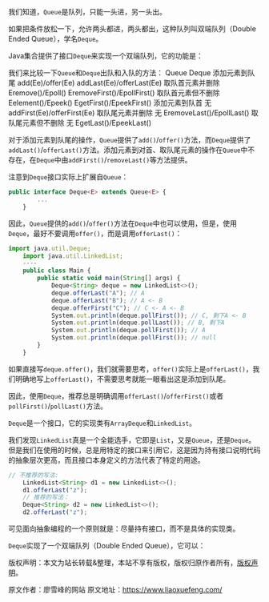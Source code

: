 


我们知道，`Queue`是队列，只能一头进，另一头出。

如果把条件放松一下，允许两头都进，两头都出，这种队列叫双端队列（Double Ended Queue），学名`Deque`。

Java集合提供了接口`Deque`来实现一个双端队列，它的功能是：

我们来比较一下`Queue`和`Deque`出队和入队的方法：
Queue Deque 添加元素到队尾 add(Ee)/offer(Ee) addLast(Ee)/offerLast(Ee) 取队首元素并删除 Eremove()/Epoll() EremoveFirst()/EpollFirst() 取队首元素但不删除 Eelement()/Epeek() EgetFirst()/EpeekFirst() 添加元素到队首 无 addFirst(Ee)/offerFirst(Ee) 取队尾元素并删除 无 EremoveLast()/EpollLast() 取队尾元素但不删除 无 EgetLast()/EpeekLast()

对于添加元素到队尾的操作，`Queue`提供了`add()`/`offer()`方法，而`Deque`提供了`addLast()`/`offerLast()`方法。添加元素到对首、取队尾元素的操作在`Queue`中不存在，在`Deque`中由`addFirst()`/`removeLast()`等方法提供。

注意到`Deque`接口实际上扩展自`Queue`：

```js 
public interface Deque<E> extends Queue<E> {
        ...
    }
```

因此，`Queue`提供的`add()`/`offer()`方法在`Deque`中也可以使用，但是，使用`Deque`，最好不要调用`offer()`，而是调用`offerLast()`：


```js 
import java.util.Deque;
    import java.util.LinkedList;
    ----
    public class Main {
        public static void main(String[] args) {
            Deque<String> deque = new LinkedList<>();
            deque.offerLast("A"); // A
            deque.offerLast("B"); // A <- B
            deque.offerFirst("C"); // C <- A <- B
            System.out.println(deque.pollFirst()); // C, 剩下A <- B
            System.out.println(deque.pollLast()); // B, 剩下A
            System.out.println(deque.pollFirst()); // A
            System.out.println(deque.pollFirst()); // null
        }
    }
```

如果直接写`deque.offer()`，我们就需要思考，`offer()`实际上是`offerLast()`，我们明确地写上`offerLast()`，不需要思考就能一眼看出这是添加到队尾。

因此，使用`Deque`，推荐总是明确调用`offerLast()`/`offerFirst()`或者`pollFirst()`/`pollLast()`方法。

`Deque`是一个接口，它的实现类有`ArrayDeque`和`LinkedList`。

我们发现`LinkedList`真是一个全能选手，它即是`List`，又是`Queue`，还是`Deque`。但是我们在使用的时候，总是用特定的接口来引用它，这是因为持有接口说明代码的抽象层次更高，而且接口本身定义的方法代表了特定的用途。

```js 
// 不推荐的写法:
    LinkedList<String> d1 = new LinkedList<>();
    d1.offerLast("z");
    // 推荐的写法：
    Deque<String> d2 = new LinkedList<>();
    d2.offerLast("z");
```

可见面向抽象编程的一个原则就是：尽量持有接口，而不是具体的实现类。

`Deque`实现了一个双端队列（Double Ended Queue），它可以：

版权声明：本文为站长转载&整理，本站不享有版权，版权归原作者所有，[版权声明](https://gitee.com/hezhiyuan007/java-notes/raw/master/disclaimer.md)。




原文作者：廖雪峰的网站 原文地址：https://www.liaoxuefeng.com/